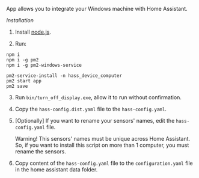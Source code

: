 App allows you to integrate your Windows machine with Home Assistant.

*Installation*

1. Install [node.js](https://nodejs.org/).
  
2. Run:

``` 
npm i
npm i -g pm2
npm i -g pm2-windows-service

pm2-service-install -n hass_device_computer
pm2 start app
pm2 save
```

3. Run `bin/turn_off_display.exe`, allow it to run without confirmation.

4. Copy the `hass-config.dist.yaml` file to the `hass-config.yaml`.

5. [Optionally] If you want to rename your sensors' names, edit the `hass-config.yaml` file. 

   Warning! This sensors' names must be unique across Home Assistant. So, if you want to install this script on more than 1 computer, you must rename the sensors.

4. Copy content of the `hass-config.yaml` file to the `configuration.yaml` file in the home assistant data folder.
